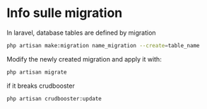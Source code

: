 # Info sulle migration

In laravel, database tables are defined by migration

```bash
php artisan make:migration name_migration --create=table_name
```

Modify the newly created migration and apply it with:

```bash
php artisan migrate
```

if it breaks crudbooster

```bash
php artisan crudbooster:update
```

